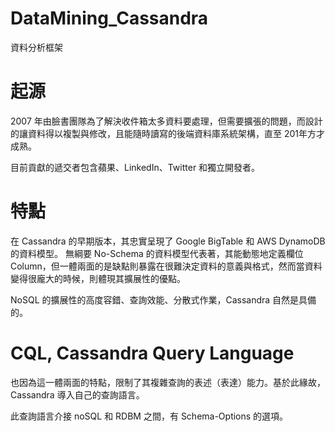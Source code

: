 # DataMining_Cassandra
資料分析框架

# 起源

2007 年由臉書團隊為了解決收件箱太多資料要處理，但需要擴張的問題，而設計的讓資料得以複製與修改，且能隨時讀寫的後端資料庫系統架構，直至 201年方才成熟。

目前貢獻的遞交者包含蘋果、LinkedIn、Twitter 和獨立開發者。


# 特點

在 Cassandra 的早期版本，其忠實呈現了 Google BigTable 和 AWS DynamoDB 的資料模型。 無綱要 No-Schema 的資料模型代表著，其能動態地定義欄位 Column，但一體兩面的是缺點則暴露在很難決定資料的意義與格式，然而當資料變得很龐大的時候，則體現其擴展性的優點。

NoSQL 的擴展性的高度容錯、查詢效能、分散式作業，Cassandra 自然是具備的。

# CQL, Cassandra Query Language 

也因為這一體兩面的特點，限制了其複雜查詢的表述（表達）能力。基於此緣故，Cassandra 導入自己的查詢語言。

此查詢語言介接 noSQL 和 RDBM 之間，有 Schema-Options 的選項。

